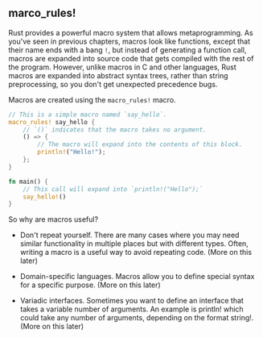 ## marco_rules!
Rust provides a powerful macro system that allows metaprogramming. As you've seen in previous chapters, macros look like functions, except that their name ends with a bang `!`, but instead of generating a function call, macros are expanded into source code that gets compiled with the rest of the program. However, unlike macros in C and other languages, Rust macros are expanded into abstract syntax trees, rather than string preprocessing, so you don't get unexpected precedence bugs.

Macros are created using the `macro_rules!` macro.
```rust
// This is a simple macro named `say_hello`.
macro_rules! say_hello {
    // `()` indicates that the macro takes no argument.
    () => {
        // The macro will expand into the contents of this block.
        println!("Hello!");
    };
}

fn main() {
    // This call will expand into `println!("Hello");`
    say_hello!()
}
```
So why are macros useful?

* Don't repeat yourself. There are many cases where you may need similar functionality in multiple places but with different types. Often, writing a macro is a useful way to avoid repeating code. (More on this later)

* Domain-specific languages. Macros allow you to define special syntax for a specific purpose. (More on this later)

* Variadic interfaces. Sometimes you want to define an interface that takes a variable number of arguments. An example is println! which could take any number of arguments, depending on the format string!. (More on this later)
